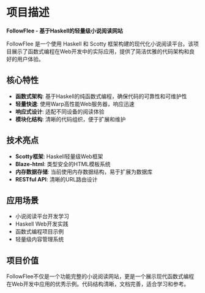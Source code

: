 # 项目描述

**FollowFlee - 基于Haskell的轻量级小说阅读网站**

FollowFlee 是一个使用 Haskell 和 Scotty 框架构建的现代化小说阅读平台。该项目展示了函数式编程在Web开发中的实际应用，提供了简洁优雅的代码架构和良好的用户体验。

## 核心特性

- **函数式架构**: 基于Haskell的纯函数式编程，确保代码的可靠性和可维护性
- **轻量快速**: 使用Warp高性能Web服务器，响应迅速
- **响应式设计**: 适配不同设备的阅读体验
- **模块化结构**: 清晰的代码组织，便于扩展和维护

## 技术亮点

- **Scotty框架**: Haskell轻量级Web框架
- **Blaze-html**: 类型安全的HTML模板系统
- **内存数据存储**: 当前使用内存数据结构，易于扩展为数据库
- **RESTful API**: 清晰的URL路由设计

## 应用场景

- 小说阅读平台开发学习
- Haskell Web开发实践
- 函数式编程项目示例
- 轻量级内容管理系统

## 项目价值

FollowFlee不仅是一个功能完整的小说阅读网站，更是一个展示现代函数式编程在Web开发中应用的优秀示例。代码结构清晰，文档完善，适合学习和参考。
